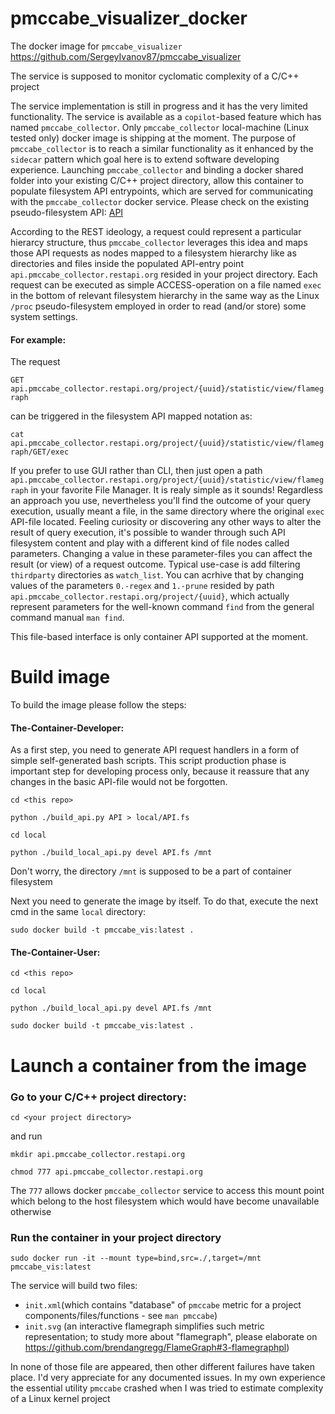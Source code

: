 # pmccabe_visualizer_docker

The docker image for `pmccabe_visualizer` https://github.com/SergeyIvanov87/pmccabe_visualizer

The service is supposed to monitor cyclomatic complexity of a C/C++ project

The service implementation is still in progress and it has the very limited functionality.
The service is available as a `copilot`-based feature which has named `pmccabe_collector`. Only `pmccabe_collector` local-machine (Linux tested only) docker image is shipping at the moment.
The purpose of `pmccabe_collector` is to reach a similar functionality as it enhanced by the `sidecar` pattern which goal here is to extend software developing experience.
Launching `pmccabe_collector` and binding a docker shared folder into your existing C/C++ project directory, allow this container to populate filesystem API entrypoints, which are served for communicating with the `pmccabe_collector` docker service.
Please check on the existing pseudo-filesystem API:
[API](local/API.fs)

According to the REST ideology, a request could represent a particular hierarcy structure, thus `pmccabe_collector` leverages this idea and maps those API requests as nodes mapped to a filesystem hierarchy like as directories and files inside the populated API-entry point `api.pmccabe_collector.restapi.org` resided in your project directory.
Each request can be executed as simple ACCESS-operation on a file named `exec` in the bottom of relevant filesystem hierarchy in the same way as the Linux `/proc` pseudo-filesystem employed in order to read (and/or store) some system settings.

#### For example:

The request

`GET api.pmccabe_collector.restapi.org/project/{uuid}/statistic/view/flamegraph`

can be triggered in the filesystem API mapped notation as:

`cat api.pmccabe_collector.restapi.org/project/{uuid}/statistic/view/flamegraph/GET/exec`

If you prefer to use GUI rather than CLI, then just open a path `api.pmccabe_collector.restapi.org/project/{uuid}/statistic/view/flamegraph` in your favorite File Manager. It is realy simple as it sounds! Regardless an approach you use, nevertheless you'll find the outcome of your query execution, usually meant a file, in the same directory where the original `exec` API-file located. Feeling curiosity or discovering any other ways to alter the result of query execution, it's possible to wander through such API filesystem content and play with a different kind of file nodes called parameters. Changing a value in these parameter-files you can affect the result (or view) of a request outcome.
Typical use-case is add filtering `thirdparty` directories as `watch_list`. You can acrhive that by changing values of the parameters `0.-regex` and `1.-prune` resided by path `api.pmccabe_collector.restapi.org/project/{uuid}`, which actually represent parameters for the  well-known command `find` from the general command manual `man find`.

This file-based interface is only container API supported at the moment.

# Build image

To build the image please follow the steps:

#### The-Container-Developer:

As a first step, you need to generate API request handlers in a form of simple self-generated bash scripts. This script production phase is important step for developing process only, because it reassure that any changes in the basic API-file would not be forgotten.
       
`cd <this repo>`
 
`python ./build_api.py API > local/API.fs`
  
`cd local`
 
`python ./build_local_api.py devel API.fs /mnt`

Don't worry, the directory `/mnt` is supposed to be a part of container filesystem

Next you need to generate the image by itself. To do that, execute the next cmd in the same `local` directory:
  
`sudo docker build -t pmccabe_vis:latest .`

#### The-Container-User:
   
 `cd <this repo>`
 
 `cd local`
 
 `python ./build_local_api.py devel API.fs /mnt`
 
 `sudo docker build -t pmccabe_vis:latest .`
   

# Launch a container from the image

### Go to your C/C++ project directory:
  
`cd <your project directory>`

 and run
 
`mkdir api.pmccabe_collector.restapi.org`

`chmod 777 api.pmccabe_collector.restapi.org`

The `777` allows docker `pmccabe_collector` service to access this mount point which belong to the host filesystem which would have become unavailable otherwise

### Run the container in your project directory
  
`sudo docker run -it --mount type=bind,src=./,target=/mnt pmccabe_vis:latest`

The service will build two files: 
- `init.xml`(which contains "database" of `pmccabe` metric for a project components/files/functions - see `man pmccabe`)
- `init.svg` (an interactive flamegraph simplifies such metric representation; to study more about "flamegraph", please elaborate on https://github.com/brendangregg/FlameGraph#3-flamegraphpl)

In none of those file are appeared, then other different failures have taken place. I'd very appreciate for any documented issues. In my own experience the essential utility `pmccabe` crashed when I was tried to estimate complexity of a Linux kernel project

